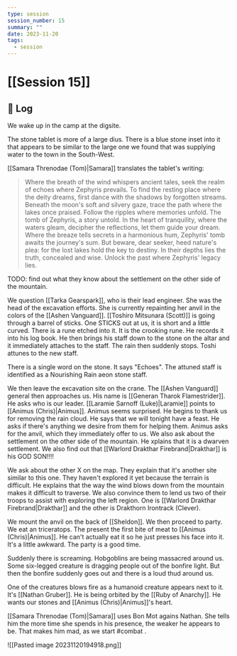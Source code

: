 ```yaml
---
type: session
session_number: 15
summary: ""
date: 2023-11-20
tags:
  - session
---
```


# [[Session 15]]

## 📝 Log

We wake up in the camp at the digsite. 

The stone tablet is more of a large dius. There is a blue stone inset into it that appears to be similar to the large one we found that was supplying water to the town in the South-West. 

[[Samara Threnodae (Tom)|Samara]] translates the tablet's writing:

> Where the breath of the wind whispers ancient tales, seek the realm of echoes where Zephyris prevails. To find the resting place where the deity dreams, first dance with the shadows by forgotten streams. 
> Beneath the moon's soft and silvery gaze, trace the path where the lakes once praised. Follow the ripples where memories unfold. The tomb of Zephyris, a story untold. 
> In the heart of tranquility, where the waters gleam, decipher the reflections, let them guide your dream. Where the breaze tells secrets in a harmonious hum, Zephyris' tomb awaits the journey's sum. 
> But beware, dear seeker, heed nature's plea: for the lost lakes hold the key to destiny. In their depths lies the truth, concealed and wise. Unlock the past where Zephyris' legacy lies. 

TODO: find out what they know about the settlement on the other side of the mountain.

We question [[Tarka Gearspark]], who is their lead engineer. She was the head of the excavation efforts. She is currently repainting her anvil in the colors of the [[Ashen Vanguard]]. [[Toshiro Mitsunara (Scott)]] is going through a barrel of sticks. One STICKS out at us, it is short and a little curved. There is a rune etched into it. It is the crooking rune. He records it into his log book. He then brings his staff down to the stone on the altar and it immediately attaches to the staff. The rain then suddenly stops. Toshi attunes to the new staff. 

There is a single word on the stone. It says "Echoes". The attuned staff is identified as a Nourishing Rain aeon stone staff. 

We then leave the excavation site on the crane. The [[Ashen Vanguard]] general then approaches us. His name is [[Generan Tharok Flamestrider]]. He asks who is our leader. [[Laramie Sarnoff (Luke)|Laramie]] points to [[Animus (Chris)|Animus]]. Animus seems surprised. He begins to thank us for removing the rain cloud. He says that we will tonight have a feast. He asks if there's anything we desire from them for helping them. Animus asks for the anvil, which they immediately offer to us. We also ask about the settlement on the other side of the mountain. He xplains that it is a dwarven settlement. We also find out that [[Warlord Drakthar Firebrand|Drakthar]] is his GOD SON!!!! 

We ask about the other X on the map. They explain that it's another site similar to this one. They haven't explored it yet because the terrain is difficult. He explains that the way the wind blows down from the mountain makes it difficult to traverse. We also convince them to lend us two of their troops to assist with exploring the left region. One is [[Warlord Drakthar Firebrand|Drakthar]] and the other is Drakthorn Irontrack (Clever). 

We mount the anvil on the back of [[Sheldon]]. We then proceed to party. We eat an triceratops. The present the first bite of meat to [[Animus (Chris)|Animus]]. He can't actually eat it so he just presses his face into it. It's a little awkward. The party is a good time. 

Suddenly there is screaming. Hobgoblins are being massacred around us. Some six-legged creature is dragging people out of the bonfire light. But then the bonfire suddenly goes out and there is a loud thud around us. 

One of the creatures blows fire as a humanoid creature appears next to it. It's [[Nathan Gruber]]. He is being orbited by the [[Ruby of Anarchy]]. He wants our stones and [[Animus (Chris)|Animus]]'s heart. 

[[Samara Threnodae (Tom)|Samara]] uses Bon Mot agains Nathan. She tells him the more time she spends in his presence, the weaker he appears to be. That makes him mad, as we start #combat .

![[Pasted image 20231120194918.png]]

